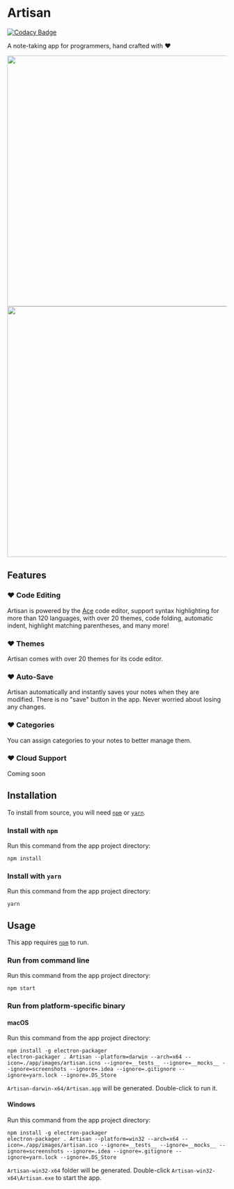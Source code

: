 # Artisan

[![Codacy Badge](https://api.codacy.com/project/badge/Grade/8d229a771e504bffb7c58a50c85b192a)](https://www.codacy.com/app/ayltai/artisan?utm_source=github.com&amp;utm_medium=referral&amp;utm_content=ayltai/artisan&amp;utm_campaign=Badge_Grade)

A note-taking app for programmers, hand crafted with ❤

<img src="https://raw.githubusercontent.com/ayltai/artisan/master/screenshots/screenshot_light.png" width="882" height="574" />
<img src="https://raw.githubusercontent.com/ayltai/artisan/master/screenshots/screenshot_dark.png" width="882" height="574" />

## Features

### ❤ Code Editing
Artisan is powered by the [Ace](https://ace.c9.io) code editor, support syntax highlighting for more than 120 languages, with over 20 themes, code folding, automatic indent, highlight matching parentheses, and many more!

### ❤ Themes
Artisan comes with over 20 themes for its code editor.

### ❤ Auto-Save
Artisan automatically and instantly saves your notes when they are modified. There is no "save" button in the app. Never worried about losing any changes.

### ❤ Categories
You can assign categories to your notes to better manage them.

### ❤ Cloud Support
Coming soon

## Installation
To install from source, you will need [`npm`](https://www.npmjs.com/) or [`yarn`](https://yarnpkg.com/).

### Install with `npm`
Run this command from the app project directory:
```
npm install
```

### Install with `yarn`
Run this command from the app project directory:
```
yarn
```

## Usage
This app requires [`npm`](https://www.npmjs.com/) to run.

### Run from command line
Run this command from the app project directory:
```
npm start
```

### Run from platform-specific binary

#### macOS
Run this command from the app project directory:
```
npm install -g electron-packager
electron-packager . Artisan --platform=darwin --arch=x64 --icon=./app/images/artisan.icns --ignore=__tests__ --ignore=__mocks__ --ignore=screenshots --ignore=.idea --ignore=.gitignore --ignore=yarn.lock --ignore=.DS_Store
```
`Artisan-darwin-x64/Artisan.app` will be generated. Double-click to run it.

#### Windows
Run this command from the app project directory:

```
npm install -g electron-packager
electron-packager . Artisan --platform=win32 --arch=x64 --icon=./app/images/artisan.ico --ignore=__tests__ --ignore=__mocks__ --ignore=screenshots --ignore=.idea --ignore=.gitignore --ignore=yarn.lock --ignore=.DS_Store
```
`Artisan-win32-x64` folder will be generated. Double-click `Artisan-win32-x64\Artisan.exe` to start the app.
